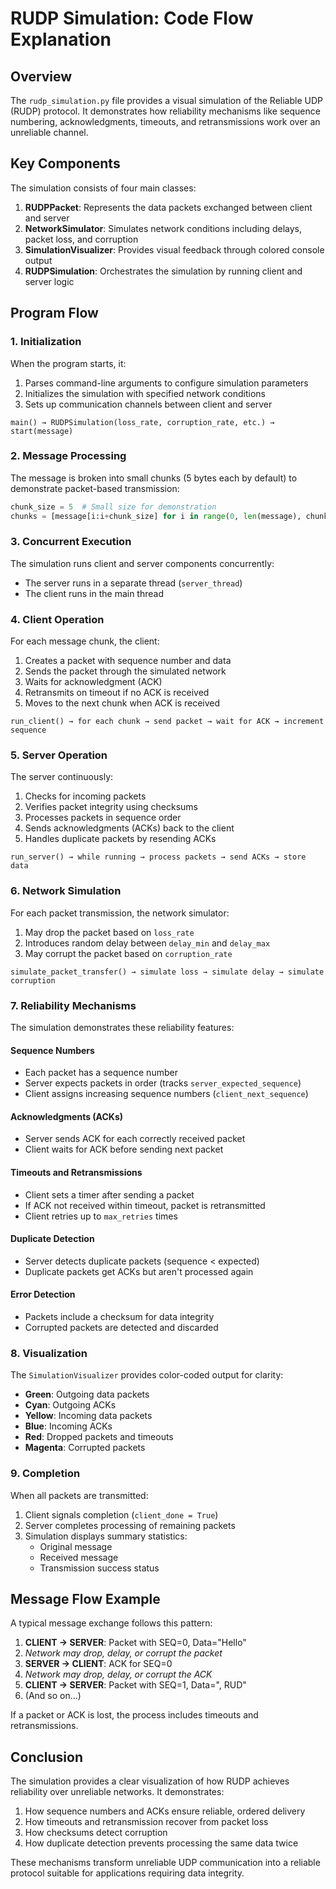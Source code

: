 # RUDP Simulation: Code Flow Explanation

## Overview

The `rudp_simulation.py` file provides a visual simulation of the Reliable UDP (RUDP) protocol. It demonstrates how reliability mechanisms like sequence numbering, acknowledgments, timeouts, and retransmissions work over an unreliable channel.

## Key Components

The simulation consists of four main classes:

1. **RUDPPacket**: Represents the data packets exchanged between client and server
2. **NetworkSimulator**: Simulates network conditions including delays, packet loss, and corruption
3. **SimulationVisualizer**: Provides visual feedback through colored console output
4. **RUDPSimulation**: Orchestrates the simulation by running client and server logic

## Program Flow

### 1. Initialization

When the program starts, it:
1. Parses command-line arguments to configure simulation parameters
2. Initializes the simulation with specified network conditions
3. Sets up communication channels between client and server

```
main() → RUDPSimulation(loss_rate, corruption_rate, etc.) → start(message)
```

### 2. Message Processing

The message is broken into small chunks (5 bytes each by default) to demonstrate packet-based transmission:

```python
chunk_size = 5  # Small size for demonstration
chunks = [message[i:i+chunk_size] for i in range(0, len(message), chunk_size)]
```

### 3. Concurrent Execution

The simulation runs client and server components concurrently:
- The server runs in a separate thread (`server_thread`)
- The client runs in the main thread

### 4. Client Operation

For each message chunk, the client:
1. Creates a packet with sequence number and data
2. Sends the packet through the simulated network
3. Waits for acknowledgment (ACK)
4. Retransmits on timeout if no ACK is received
5. Moves to the next chunk when ACK is received

```
run_client() → for each chunk → send packet → wait for ACK → increment sequence
```

### 5. Server Operation

The server continuously:
1. Checks for incoming packets
2. Verifies packet integrity using checksums
3. Processes packets in sequence order
4. Sends acknowledgments (ACKs) back to the client
5. Handles duplicate packets by resending ACKs

```
run_server() → while running → process packets → send ACKs → store data
```

### 6. Network Simulation

For each packet transmission, the network simulator:
1. May drop the packet based on `loss_rate`
2. Introduces random delay between `delay_min` and `delay_max`
3. May corrupt the packet based on `corruption_rate`

```
simulate_packet_transfer() → simulate loss → simulate delay → simulate corruption
```

### 7. Reliability Mechanisms

The simulation demonstrates these reliability features:

#### Sequence Numbers
- Each packet has a sequence number
- Server expects packets in order (tracks `server_expected_sequence`)
- Client assigns increasing sequence numbers (`client_next_sequence`)

#### Acknowledgments (ACKs)
- Server sends ACK for each correctly received packet
- Client waits for ACK before sending next packet

#### Timeouts and Retransmissions
- Client sets a timer after sending a packet
- If ACK not received within timeout, packet is retransmitted
- Client retries up to `max_retries` times

#### Duplicate Detection
- Server detects duplicate packets (sequence < expected)
- Duplicate packets get ACKs but aren't processed again

#### Error Detection
- Packets include a checksum for data integrity
- Corrupted packets are detected and discarded

### 8. Visualization

The `SimulationVisualizer` provides color-coded output for clarity:
- **Green**: Outgoing data packets
- **Cyan**: Outgoing ACKs
- **Yellow**: Incoming data packets
- **Blue**: Incoming ACKs
- **Red**: Dropped packets and timeouts
- **Magenta**: Corrupted packets

### 9. Completion

When all packets are transmitted:
1. Client signals completion (`client_done = True`)
2. Server completes processing of remaining packets
3. Simulation displays summary statistics:
   - Original message
   - Received message
   - Transmission success status

## Message Flow Example

A typical message exchange follows this pattern:

1. **CLIENT → SERVER**: Packet with SEQ=0, Data="Hello"
2. *Network may drop, delay, or corrupt the packet*
3. **SERVER → CLIENT**: ACK for SEQ=0
4. *Network may drop, delay, or corrupt the ACK*
5. **CLIENT → SERVER**: Packet with SEQ=1, Data=", RUD"
6. (And so on...)

If a packet or ACK is lost, the process includes timeouts and retransmissions.

## Conclusion

The simulation provides a clear visualization of how RUDP achieves reliability over unreliable networks. It demonstrates:

1. How sequence numbers and ACKs ensure reliable, ordered delivery
2. How timeouts and retransmission recover from packet loss
3. How checksums detect corruption
4. How duplicate detection prevents processing the same data twice

These mechanisms transform unreliable UDP communication into a reliable protocol suitable for applications requiring data integrity. 